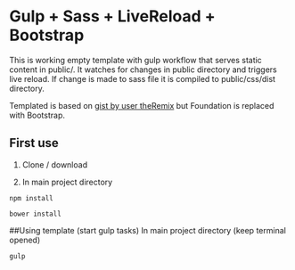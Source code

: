 # Gulp + Sass + LiveReload + Bootstrap

This is working empty template with gulp workflow that
serves static content in public/. It watches for changes in public directory
and  triggers live reload. If change is made to sass file it is compiled
to public/css/dist directory.

Templated is based on [gist by user theRemix](https://gist.github.com/theRemix/b9f10de0bead6a7eaf5a) but Foundation is replaced with Bootstrap.

## First use

1. Clone / download

2. In main project directory
````
npm install
````

````
bower install
````

##Using template (start gulp tasks)
In main project directory (keep terminal opened)
````
gulp
````
